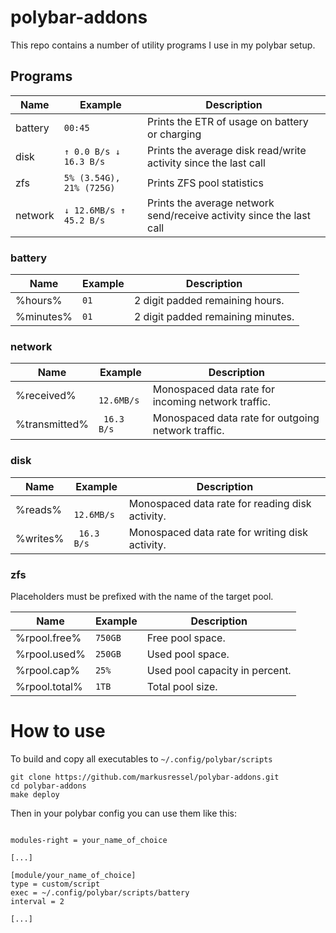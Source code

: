 # polybar-addons

This repo contains a number of utility programs I use in my polybar setup.

## Programs

| Name    | Example                  | Description                                                          |
|---------|--------------------------|----------------------------------------------------------------------|
| battery | `00:45`                  | Prints the ETR of usage on battery or charging                       |
| disk    | `↑ 0.0 B/s ↓ 16.3 B/s`   | Prints the average disk read/write activity since the last call      |
| zfs     | `5% (3.54G), 21% (725G)` | Prints ZFS pool statistics                                           |
| network | `↓ 12.6MB/s ↑ 45.2 B/s`  | Prints the average network send/receive activity since the last call |

### battery

| Name      | Example | Description                       |
|-----------|---------|-----------------------------------|
| %hours%   | `01`    | 2 digit padded remaining hours.   |
| %minutes% | `01`    | 2 digit padded remaining minutes. |

### network

| Name          | Example     | Description                                        |
|---------------|-------------|----------------------------------------------------|
| %received%    | ` 12.6MB/s` | Monospaced data rate for incoming network traffic. |
| %transmitted% | ` 16.3 B/s` | Monospaced data rate for outgoing network traffic. |

### disk

| Name     | Example     | Description                                     |
|----------|-------------|-------------------------------------------------|
| %reads%  | ` 12.6MB/s` | Monospaced data rate for reading disk activity. |
| %writes% | ` 16.3 B/s` | Monospaced data rate for writing disk activity. |

### zfs

Placeholders must be prefixed with the name of the target pool.

| Name          | Example | Description                    |
|---------------|---------|--------------------------------|
| %rpool.free%  | `750GB` | Free pool space.               |
| %rpool.used%  | `250GB` | Used pool space.               |
| %rpool.cap%   | `25%`   | Used pool capacity in percent. |
| %rpool.total% | `1TB`   | Total pool size.               |

# How to use

To build and copy all executables to `~/.config/polybar/scripts`

```shell
git clone https://github.com/markusressel/polybar-addons.git
cd polybar-addons
make deploy
```

Then in your polybar config you can use them like this:

```

modules-right = your_name_of_choice

[...]

[module/your_name_of_choice]
type = custom/script
exec = ~/.config/polybar/scripts/battery
interval = 2

[...]

```